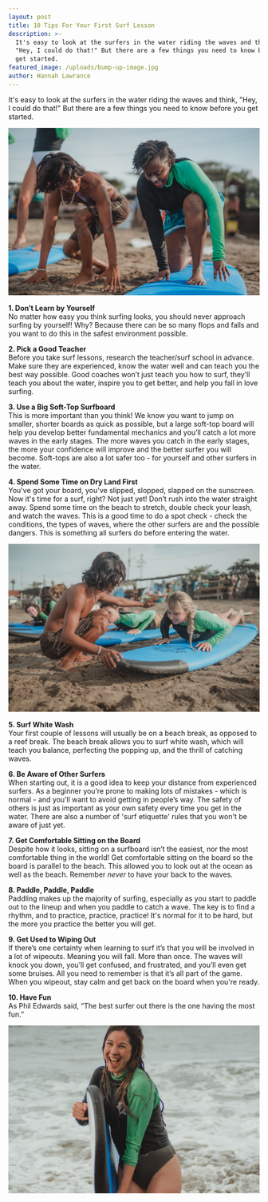 ```yaml
---
layout: post
title: 10 Tips For Your First Surf Lesson
description: >-
  It's easy to look at the surfers in the water riding the waves and think,
  "Hey, I could do that!" But there are a few things you need to know before you
  get started.
featured_image: /uploads/bump-up-image.jpg
author: Hannah Lawrance
---
```


<!--base32-c9gq6t9k68pk8cbd6rt7exhr6gr7juhgemtkartnd8v6mxkb6wu30bb2c5tpactj-base32-->

It's easy to look at the surfers in the water riding the waves and think, "Hey, I could do that!" But there are a few things you need to know before you get started.

![](/uploads/bump-up-image-4.jpg)

**1. Don’t Learn by Yourself**<br>No matter how easy you think surfing looks, you should never approach surfing by yourself! Why? Because there can be so many flops and falls and you want to do this in the safest environment possible.

**2. Pick a Good Teacher**<br>Before you take surf lessons, research the teacher/surf school in advance. Make sure they are experienced, know the water well and can teach you the best way possible. Good coaches won’t just teach you how to surf, they’ll teach you about the water, inspire you to get better, and help you fall in love surfing.

**3. Use a Big Soft-Top Surfboard**<br>This is more important than you think! We know you want to jump on smaller, shorter boards as quick as possible, but a large soft-top board will help you develop better fundamental mechanics and you’ll catch a lot more waves in the early stages. The more waves you catch in the early stages, the more your confidence will improve and the better surfer you will become. Soft-tops are also a lot safer too - for yourself and other surfers in the water.

**4. Spend Some Time on Dry Land First**<br>You've got your board, you've slipped, slopped, slapped on the sunscreen. Now it's time for a surf, right? Not just yet! Don’t rush into the water straight away. Spend some time on the beach to stretch, double check your leash, and watch the waves. This is a good time to do a spot check - check the conditions, the types of waves, where the other surfers are and the possible dangers. This is something all surfers do before entering the water.

![](/uploads/contact-photo.jpg)

**5. Surf White Wash**<br>Your first couple of lessons will usually be on a beach break, as opposed to a reef break. The beach break allows you to surf white wash, which will teach you balance, perfecting the popping up, and the thrill of catching waves.&nbsp;

**6. Be Aware of Other Surfers**<br>When starting out, it is a good idea to keep your distance from experienced surfers. As a beginner you’re prone to making lots of mistakes - which is normal - and you’ll want to avoid getting in people’s way. The safety of others is just as important as your own safety every time you get in the water. There are also a number of 'surf etiquette' rules that you won't be aware of just yet.

**7. Get Comfortable Sitting on the Board**<br>Despite how it looks, sitting on a surfboard isn’t the easiest, nor the most comfortable thing in the world! Get comfortable sitting on the board so the board is parallel to the beach. This allowed you to look out at the ocean as well as the beach. Remember&nbsp;*never*&nbsp;to have your back to the waves.

**8. Paddle, Paddle, Paddle**<br>Paddling makes up the majority of surfing, especially as you start to paddle out to the lineup and when you paddle to catch a wave. The key is to find a rhythm, and to practice, practice, practice! It's normal for it to be hard, but the more you practice the better you will get.

**9. Get Used to Wiping Out**<br>If there’s one certainty when learning to surf it’s that you will be involved in a lot of wipeouts. Meaning you will fall. More than once. The waves will knock you down, you’ll get confused, and frustrated, and you’ll even get some bruises. All you need to remember is that it’s all part of the game. When you wipeout, stay calm and get back on the board when you're ready.

**10. Have Fun**<br>As Phil Edwards said, “The best surfer out there is the one having the most fun.”

![](/uploads/bump-up-image.jpg)